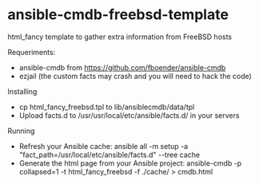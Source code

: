 # ansible-cmdb-freebsd-template
html_fancy template to gather extra information from FreeBSD hosts

Requeriments:
 * ansible-cmdb from https://github.com/fboender/ansible-cmdb
 * ezjail (the custom facts may crash and you will need to hack the code)

Installing
 * cp html_fancy_freebsd.tpl to lib/ansiblecmdb/data/tpl
 * Upload facts.d to /usr/usr/local/etc/ansible/facts.d/ in your servers


Running
 * Refresh your Ansible cache: ansible all -m setup -a "fact_path=/usr/local/etc/ansible/facts.d" --tree cache
 * Generate the html page from your Ansible project: ansible-cmdb -p collapsed=1 -t html_fancy_freebsd  -f ./cache/ > cmdb.html

